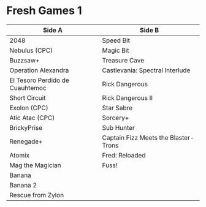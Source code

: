 # Fresh Games 1

| **Side A**                      | **Side B**                           |
| ------------------------------- | ------------------------------------ |
| 2048                            | Speed Bit                            |
| Nebulus (CPC)                   | Magic Bit                            |
| Buzzsaw+                        | Treasure Cave                        |
| Operation Alexandra             | Castlevania: Spectral Interlude      |
| El Tesoro Perdido de Cuauhtemoc | Rick Dangerous                       |
| Short Circuit                   | Rick Dangerous II                    |
| Exolon (CPC)                    | Star Sabre                           |
| Atic Atac (CPC)                 | Sorcery+                             |
| BrickyPrise                     | Sub Hunter                           |
| Renegade+                       | Captain Fizz Meets the Blaster-Trons |
| Atomix                          | Fred: Reloaded                       |
| Mag the Magician                | Fuss!                                |
| Banana                          |                                      |
| Banana 2                        |                                      |
| Rescue from Zylon               |                                      |



